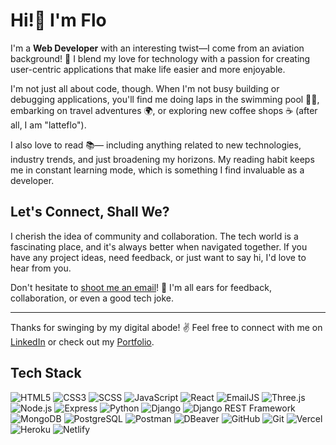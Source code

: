 
# Hi!👋 I'm Flo

I'm a **Web Developer** with an interesting twist—I come from an aviation background! 🛫 I blend my love for technology with a passion for creating user-centric applications that make life easier and more enjoyable.

I'm not just all about code, though. When I'm not busy building or debugging applications, you'll find me doing laps in the swimming pool 🏊‍♀️, embarking on travel adventures 🌍, or exploring new coffee shops ☕ (after all, I am "latteflo").

I also love to read 📚— including anything related to new technologies, industry trends, and just broadening my horizons. My reading habit keeps me in constant learning mode, which is something I find invaluable as a developer.

## Let's Connect, Shall We?

I cherish the idea of community and collaboration. The tech world is a fascinating place, and it's always better when navigated together. If you have any project ideas, need feedback, or just want to say hi, I'd love to hear from you.

Don't hesitate to [shoot me an email](mailto:sf.simion.f@gmail.com)! 📩 I'm all ears for feedback, collaboration, or even a good tech joke.

---

Thanks for swinging by my digital abode! ✌️ Feel free to connect with me on [LinkedIn](https://www.linkedin.com/in/your-linkedin-profile/) or check out my [Portfolio](http://www.your-portfolio-site.com/).

## Tech Stack

![HTML5](https://img.shields.io/badge/-HTML5-E34F26?style=flat-square&logo=html5&logoColor=white)
![CSS3](https://img.shields.io/badge/-CSS3-1572B6?style=flat-square&logo=css3)
![SCSS](https://img.shields.io/badge/-SCSS-CC6699?style=flat-square&logo=sass&logoColor=white)
![JavaScript](https://img.shields.io/badge/-JavaScript-black?style=flat-square&logo=javascript)
![React](https://img.shields.io/badge/-React-61DAFB?style=flat-square&logo=react&logoColor=white)
![EmailJS](https://img.shields.io/badge/-EmailJS-red?style=flat-square&logo=emailjs)
![Three.js](https://img.shields.io/badge/-Three.js-black?style=flat-square&logo=three.js)
![Node.js](https://img.shields.io/badge/-Node.js-339933?style=flat-square&logo=node.js&logoColor=white)
![Express](https://img.shields.io/badge/-Express-black?style=flat-square&logo=express)
![Python](https://img.shields.io/badge/-Python-3776AB?style=flat-square&logo=python&logoColor=white)
![Django](https://img.shields.io/badge/-Django-092E20?style=flat-square&logo=django)
![Django REST Framework](https://img.shields.io/badge/-DRF-A30000?style=flat-square&logo=django-rest-framework)
![MongoDB](https://img.shields.io/badge/-MongoDB-47A248?style=flat-square&logo=mongodb)
![PostgreSQL](https://img.shields.io/badge/-PostgreSQL-336791?style=flat-square&logo=postgresql)
![Postman](https://img.shields.io/badge/-Postman-FF6C37?style=flat-square&logo=postman&logoColor=white)
![DBeaver](https://img.shields.io/badge/-DBeaver-405050?style=flat-square&logo=dbeaver&logoColor=white)
![GitHub](https://img.shields.io/badge/-GitHub-181717?style=flat-square&logo=github)
![Git](https://img.shields.io/badge/-Git-F05032?style=flat-square&logo=git&logoColor=white)
![Vercel](https://img.shields.io/badge/-Vercel-black?style=flat-square&logo=vercel)
![Heroku](https://img.shields.io/badge/-Heroku-430098?style=flat-square&logo=heroku)
![Netlify](https://img.shields.io/badge/-Netlify-00C7B7?style=flat-square&logo=netlify)

